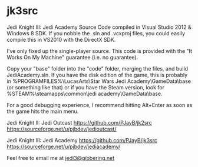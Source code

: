 jk3src
======

Jedi Knight III: Jedi Academy Source Code compiled in Visual Studio 2012 &amp; Windows 8 SDK. If you nobble the .sln and .vcxproj files, you could easily compile this in VS2010 with the DirectX SDK.

I've only fixed up the single-player source. This code is provided with the "It Works On My Machine" guarantee (i.e. no guarantee).

Copy your "base" folder into the "code" folder, merging the files, and build JediAcademy.sln. If you have the disk edition of the game, this is probably in %PROGRAMFILES%\LucasArts\Star Wars Jedi Academy\GameData\base (or something like that) or if you have the Steam version, look for %STEAM%\steamapps\common\jedi academy\GameData\base.

For a good debugging experience, I recommend hitting Alt+Enter as soon as the game hits the main menu.

Jedi Knight II: Jedi Outcast
https://github.com/PJayB/jk2src
https://sourceforge.net/u/pjbdev/jedioutcast/

Jedi Knight III: Jedi Academy
https://github.com/PJayB/jk3src
https://sourceforge.net/u/pjbdev/jediacademy/

Feel free to email me at jedi3@gibbering.net

